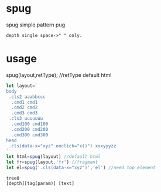 # spug
spug simple pattern pug
```
depth single space->" " only.
```

# usage
spug(layout,retType); //retType default html
```js
let layout=`
body
 .cls2 aaabbccc
  .cmd1 cmd1
  .cmd2 cmd2
  .cmd3 cmd3
 .cls3 uuuuuuu
  .cmd100 cmd100
  .cmd200 cmd200
  .cmd300 cmd300
head
 .cls(data-x="xyz" onclick="x()") xxxyyyzz
`
let html=spug(layout) //default html
let fr=spug(layout,'fr') //fragment
let el=spug('.cls(data-x="xyz")','el') //need top element
```

```
tree0
[depth][tag(param)] [text]
```
